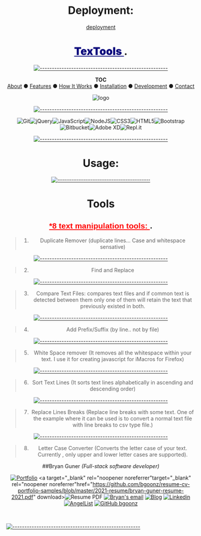 
<!-- HEADER -->
<div align="center">

  <!-- SHIELDS -->
  <!-- For how-to notes on shield badges, see docs: https://shields.io/ -->

# Deployment:

[deployment](https://devtools42.netlify.app/)


# <span style="color:#08067C; font-weight:1000;font-family: Impact,font-size:36; Haettenschweiler, 'Arial Narrow Bold', sans-serif;"> <ins>TexTools </span>.

[![-----------------------------------------------------](https://raw.githubusercontent.com/andreasbm/readme/master/assets/lines/colored.png)](#-)

  <!-- TOC -->
  **TOC**  
  [About](#about) ● [Features](#features) ● [How It Works](#how-it-works) ● [Installation](#installation) ● [Development](#development) ● [Contact](#contact)
  


 ![logo](https://avatars.githubusercontent.com/u/66654881?s=460&u=fa9d2cc45bc228dd9b7d3dee6d4653f940fab35a&v=4)

 [![-----------------------------------------------------](https://raw.githubusercontent.com/andreasbm/readme/master/assets/lines/colored.png)](#-)

<img alt="Git" src="https://img.shields.io/badge/git%20-%23F05033.svg?&style=for-the-badge&logo=git&logoColor=white"/><img alt="jQuery" src="https://img.shields.io/badge/jquery%20-%230769AD.svg?&style=for-the-badge&logo=jquery&logoColor=white"/><img alt="JavaScript" src="https://img.shields.io/badge/javascript%20-%23323330.svg?&style=for-the-badge&logo=javascript&logoColor=%23F7DF1E"/><img alt="NodeJS" src="https://img.shields.io/badge/node.js%20-%2343853D.svg?&style=for-the-badge&logo=node.js&logoColor=white"/><img alt="CSS3" src="https://img.shields.io/badge/css3%20-%231572B6.svg?&style=for-the-badge&logo=css3&logoColor=white"/><img alt="HTML5" src="https://img.shields.io/badge/html5%20-%23E34F26.svg?&style=for-the-badge&logo=html5&logoColor=white"/><img alt="Bootstrap" src="https://img.shields.io/badge/bootstrap%20-%23563D7C.svg?&style=for-the-badge&logo=bootstrap&logoColor=white"/><img alt="Bitbucket" src="https://img.shields.io/badge/bitbucket%20-%230047B3.svg?&style=for-the-badge&logo=bitbucket&logoColor=white"/><img alt="Adobe XD" src="https://img.shields.io/badge/adobe%20xd%20-%23FF26BE.svg?&style=for-the-badge&logo=adobe%20xd&logoColor=white"/><img alt="Repl.it" src="https://img.shields.io/badge/Repl.it%20-%230D101E.svg?&style=for-the-badge&logo=Repl.it&logoColor=white"/>

 [![-----------------------------------------------------](https://raw.githubusercontent.com/andreasbm/readme/master/assets/lines/colored.png)](#-)
  
  
  
# Usage:

<p style="font-family: Impact, Haettenschweiler, 'Arial Narrow Bold', sans-serif;"
  # TexTools
  ## browser based text manipulation tools... preformant minimalistic implementations leveraging the jQuery Library


  

  


[![-----------------------------------------------------](https://raw.githubusercontent.com/andreasbm/readme/master/assets/lines/colored.png)](#-)



  <!-- SUMMARY -->
# Tools

## <span style="color:red; font-weight:800;font-family: Impact, Haettenschweiler, 'Arial Narrow Bold', sans-serif;"> <ins>\*8 text manipulation tools: </span>.

>1. Duplicate Remover (duplicate lines... Case and whitespace sensative)

[![-----------------------------------------------------](https://raw.githubusercontent.com/andreasbm/readme/master/assets/lines/colored.png)](#-)


>2. Find and Replace

[![-----------------------------------------------------](https://raw.githubusercontent.com/andreasbm/readme/master/assets/lines/colored.png)](#-)


>3. Compare Text Files: compares text files and if common text is detected between them only one of them will retain the text that previously existed in both.

[![-----------------------------------------------------](https://raw.githubusercontent.com/andreasbm/readme/master/assets/lines/colored.png)](#-)


>4. Add Prefix/Suffix (by line.. not by file)

[![-----------------------------------------------------](https://raw.githubusercontent.com/andreasbm/readme/master/assets/lines/colored.png)](#-)


>5. White Space remover (It removes all the whitespace within your text. I use it for creating javascript for iMacros for Firefox)

[![-----------------------------------------------------](https://raw.githubusercontent.com/andreasbm/readme/master/assets/lines/colored.png)](#-)


>6. Sort Text Lines (It sorts text lines alphabetically in ascending and descending order)

[![-----------------------------------------------------](https://raw.githubusercontent.com/andreasbm/readme/master/assets/lines/colored.png)](#-)


>7. Replace Lines Breaks (Replace line breaks with some text. One of the example where it can be used is to convert a normal text file with line breaks to csv type file.)

[![-----------------------------------------------------](https://raw.githubusercontent.com/andreasbm/readme/master/assets/lines/colored.png)](#-)


>8. Letter Case Converter (Converts the letter case of your text. Currently , only upper and lower letter cases are supported).

 
##Bryan Guner
*(Full-stack software developer)*  

[![Portfolio](https://img.shields.io/badge/-❤_Portfolio-f58?style=flat-square&logo=a&logoColor=white&link=https://bgoonz.github.io/)](https://bgoonz.github.io) 
<a target="_blank" rel="noopener noreferrer"target="_blank" rel="noopener noreferrer"href="https://github.com/bgoonz/resume-cv-portfolio-samples/blob/master/2021-resume/bryan-guner-resume-2021.pdf" download>![Resume PDF](https://img.shields.io/badge/-Resume-f00?style=flat-square&logo=adobe-acrobat-reader&logoColor=white)</a> 
[![Bryan's email](https://img.shields.io/badge/bryan.guner@gmail.com-f4b400?style=flat-square&logo=gmail&logoColor=black&link=mailto:bryan.guner@gmail.com)](mailto:bryan.guner@gmail.com) 
[![Blog](https://img.shields.io/badge/-Blog-21759b?style=flat-square&logo=WordPress&logoColor=white&link=https://web-dev-hub.com/)](https://web-dev-hub.com/) 
[![Linkedin](https://img.shields.io/badge/-LinkedIn-0077b5?style=flat-square&logo=Linkedin&logoColor=white&link=https://www.linkedin.com/in/bryan-guner-046199128/)](https://www.linkedin.com/in/bryan-guner-046199128/) 
[![AngelList](https://img.shields.io/badge/-AngelList-black?style=flat-square&logo=AngelList&logoColor=white&link=https://angel.co/u/bryan-guner)](https://angel.co/u/bryan-guner) 
[![GitHub bgoonz](https://img.shields.io/github/followers/bgoonz?label=follow&style=social)](https://github.com/bgoonz) 

</div>

<br clear="both">

[![-----------------------------------------------------](https://raw.githubusercontent.com/andreasbm/readme/master/assets/lines/colored.png)](#-)
<!--end-->






